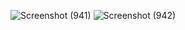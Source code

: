 ![Screenshot (941)](https://github.com/user-attachments/assets/2b4e6b89-fb69-49da-ac29-5f0c99a8282a)
![Screenshot (942)](https://github.com/user-attachments/assets/36b47d61-2a20-4b48-b6b7-daf2d30c43a7)
